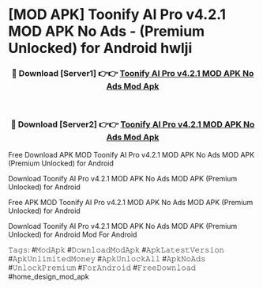 # [MOD APK] Toonify AI Pro v4.2.1 MOD APK No Ads - (Premium Unlocked) for Android hwlji



<div align="center">
<h3>🔴 Download [Server1] 👉👉 <a href="https://momento.my/?title=Toonify_AI_Pro_v4.2.1_MOD_APK_No_Ads">Toonify AI Pro v4.2.1 MOD APK No Ads Mod Apk</a></h3><br>

<h3>🔴 Download [Server2] 👉👉 <a href="https://momento.my/?title=Toonify_AI_Pro_v4.2.1_MOD_APK_No_Ads">Toonify AI Pro v4.2.1 MOD APK No Ads Mod Apk</a></h3>
</div>



Free Download APK MOD Toonify AI Pro v4.2.1 MOD APK No Ads MOD APK (Premium Unlocked) for Android

Download Toonify AI Pro v4.2.1 MOD APK No Ads MOD APK (Premium Unlocked) for Android

Free APK MOD Toonify AI Pro v4.2.1 MOD APK No Ads MOD APK (Premium Unlocked) for Android

Download Toonify AI Pro v4.2.1 MOD APK No Ads MOD APK (Premium Unlocked) for Android Mod For Android

𝚃𝚊𝚐𝚜: #𝙼𝚘𝚍𝙰𝚙𝚔 #𝙳𝚘𝚠𝚗𝚕𝚘𝚊𝚍𝙼𝚘𝚍𝙰𝚙𝚔 #𝙰𝚙𝚔𝙻𝚊𝚝𝚎𝚜𝚝𝚅𝚎𝚛𝚜𝚒𝚘𝚗 #𝙰𝚙𝚔𝚄𝚗𝚕𝚒𝚖𝚒𝚝𝚎𝚍𝙼𝚘𝚗𝚎𝚢 #𝙰𝚙𝚔𝚄𝚗𝚕𝚘𝚌𝚔𝙰𝚕𝚕 #𝙰𝚙𝚔𝙽𝚘𝙰𝚍𝚜 #𝚄𝚗𝚕𝚘𝚌𝚔𝙿𝚛𝚎𝚖𝚒𝚞𝚖 #𝙵𝚘𝚛𝙰𝚗𝚍𝚛𝚘𝚒𝚍 #𝙵𝚛𝚎𝚎𝙳𝚘𝚠𝚗𝚕𝚘𝚊𝚍 #home_design_mod_apk
